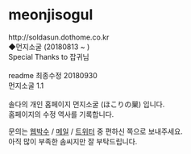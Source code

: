# meonjisogul
<p>http://soldasun.dothome.co.kr<br>◆먼지소굴 (20180813 ~ )<br>Special Thanks to 잡귀님<br><br>readme 최종수정 20180930<br>먼지소굴 1.1<br><br>솔다의 개인 홈페이지 먼지소굴 (ほこりの巣) 입니다.<br>홈페이지의 수정 역사를 기록합니다.</p>
<p>문의는 <a href="http://soldasun.dothome.co.kr/webclap.html">웹박수</a> / <a href="mailto:soldasun@gmail.com">메일</a> / <a href="https://twitter.com/SOLDAPI">트위터</a> 중 편하신 쪽으로 보내주세요.<br>아직 많이 부족한 솜씨지만 잘 부탁드립니다.</p>
